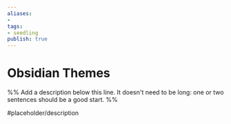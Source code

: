 ```yaml
---
aliases: 
- 
tags:
- seedling
publish: true
---
```


# Obsidian Themes

%% Add a description below this line. It doesn't need to be long: one or two sentences should be a good start. %%

#placeholder/description 
